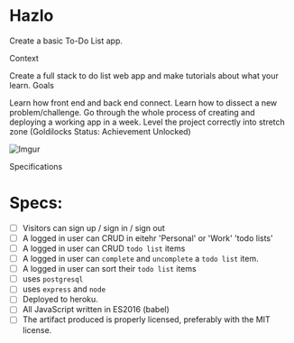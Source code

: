 # Hazlo
Create a basic To-Do List app.  

Context

Create a full stack to do list web app and make tutorials about what your learn.
Goals

Learn how front end and back end connect.
Learn how to dissect a new problem/challenge.
Go through the whole process of creating and deploying a working app in a week.
Level the project correctly into stretch zone (Goldilocks Status: Achievement Unlocked)

![Imgur](http://i.imgur.com/XicansZ.png)

Specifications

# Specs:

- [ ] Visitors can sign up / sign in / sign out
- [ ] A logged in user can CRUD in eitehr 'Personal' or 'Work' 'todo lists' 
- [ ] A logged in user can CRUD `todo list` items
- [ ] A logged in user can `complete` and `uncomplete` a `todo list` item.
- [ ] A logged in user can sort their `todo list` items
- [ ] uses `postgresql`
- [ ] uses `express` and `node`
- [ ] Deployed to heroku.
- [ ] All JavaScript written in ES2016 (babel)
- [ ] The artifact produced is properly licensed, preferably with the MIT license.
